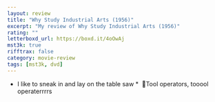 ```yaml
---
layout: review
title: "Why Study Industrial Arts (1956)"
excerpt: "My review of Why Study Industrial Arts (1956)"
rating: ""
letterboxd_url: https://boxd.it/4oOwAj
mst3k: true
rifftrax: false
category: movie-review
tags: [mst3k, dvd]
---
```


- I like to sneak in and lay on the table saw
  \*  🎵Tool operators, tooool operaterrrrs
